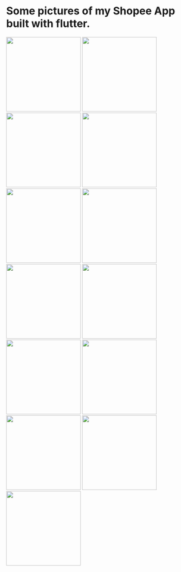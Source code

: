 # Some  pictures of my Shopee App built with flutter.

<img src="https://github.com/developer-ali-msheik/Shopee-App/assets/159150908/f098f648-87d5-446e-aa5f-853a8421974b" width="200">
<img src="https://github.com/developer-ali-msheik/Shopee-App/assets/159150908/9fa639db-44c8-416f-abaa-47a53d017d7c" width="200">
<img src="https://github.com/developer-ali-msheik/Shopee-App/assets/159150908/7fb972bb-4a97-42bf-94ca-8c8a809130e9" width="200">
<img src="https://github.com/developer-ali-msheik/Shopee-App/assets/159150908/1d28049c-ac67-48f7-9734-8b32d8f4b702" width="200">
<img src="https://github.com/developer-ali-msheik/Shopee-App/assets/159150908/5d2d0118-c919-401a-8ed6-b5f83a77519f" width="200">
<img src="https://github.com/developer-ali-msheik/Shopee-App/assets/159150908/7657f750-9059-47d5-a63f-39dea69ddd1c" width="200">
<img src="https://github.com/developer-ali-msheik/Shopee-App/assets/159150908/d9098473-cc8e-419e-ad8c-d850fbca666d" width="200">
<img src="https://github.com/developer-ali-msheik/Shopee-App/assets/159150908/295ba028-7957-465c-8ab3-a1e31fa9a50a" width="200">
<img src="https://github.com/developer-ali-msheik/Shopee-App/assets/159150908/ccd3a042-4029-45d7-bb0d-13968c002aeb" width="200">
<img src="https://github.com/developer-ali-msheik/Shopee-App/assets/159150908/ed0821e6-4e79-4d53-a46e-c6c74dbeef28" width="200">
<img src="https://github.com/developer-ali-msheik/Shopee-App/assets/159150908/440c2057-e429-49fd-9ef8-b3dd1f55c7ce" width="200">
<img src="https://github.com/developer-ali-msheik/Shopee-App/assets/159150908/33ac7192-0c63-43b9-b314-a033e44949e3" width="200">
<img src="https://github.com/developer-ali-msheik/Shopee-App/assets/159150908/c4519cf4-2f71-4a0f-bc04-dcfd1bfc630d" width="200">




